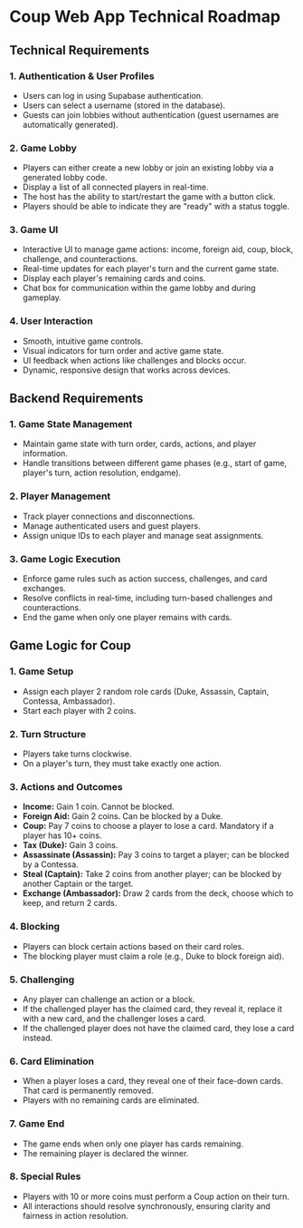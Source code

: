 # Coup Web App Technical Roadmap

## Technical Requirements

### **1. Authentication & User Profiles**
- Users can log in using Supabase authentication.
- Users can select a username (stored in the database).
- Guests can join lobbies without authentication (guest usernames are automatically generated).

### **2. Game Lobby**
- Players can either create a new lobby or join an existing lobby via a generated lobby code.
- Display a list of all connected players in real-time.
- The host has the ability to start/restart the game with a button click.
- Players should be able to indicate they are "ready" with a status toggle.

### **3. Game UI**
- Interactive UI to manage game actions: income, foreign aid, coup, block, challenge, and counteractions.
- Real-time updates for each player's turn and the current game state.
- Display each player's remaining cards and coins.
- Chat box for communication within the game lobby and during gameplay.

### **4. User Interaction**
- Smooth, intuitive game controls.
- Visual indicators for turn order and active game state.
- UI feedback when actions like challenges and blocks occur.
- Dynamic, responsive design that works across devices.

## **Backend Requirements**

### **1. Game State Management**
- Maintain game state with turn order, cards, actions, and player information.
- Handle transitions between different game phases (e.g., start of game, player's turn, action resolution, endgame).

### **2. Player Management**
- Track player connections and disconnections.
- Manage authenticated users and guest players.
- Assign unique IDs to each player and manage seat assignments.

### **3. Game Logic Execution**
- Enforce game rules such as action success, challenges, and card exchanges.
- Resolve conflicts in real-time, including turn-based challenges and counteractions.
- End the game when only one player remains with cards.

## **Game Logic for Coup**

### **1. Game Setup**
- Assign each player 2 random role cards (Duke, Assassin, Captain, Contessa, Ambassador).
- Start each player with 2 coins.

### **2. Turn Structure**
- Players take turns clockwise.
- On a player's turn, they must take exactly one action.

### **3. Actions and Outcomes**

- **Income:** Gain 1 coin. Cannot be blocked.
- **Foreign Aid:** Gain 2 coins. Can be blocked by a Duke.
- **Coup:** Pay 7 coins to choose a player to lose a card. Mandatory if a player has 10+ coins.
- **Tax (Duke):** Gain 3 coins.
- **Assassinate (Assassin):** Pay 3 coins to target a player; can be blocked by a Contessa.
- **Steal (Captain):** Take 2 coins from another player; can be blocked by another Captain or the target.
- **Exchange (Ambassador):** Draw 2 cards from the deck, choose which to keep, and return 2 cards.

### **4. Blocking**
- Players can block certain actions based on their card roles.
- The blocking player must claim a role (e.g., Duke to block foreign aid).

### **5. Challenging**
- Any player can challenge an action or a block.
- If the challenged player has the claimed card, they reveal it, replace it with a new card, and the challenger loses a card.
- If the challenged player does not have the claimed card, they lose a card instead.

### **6. Card Elimination**
- When a player loses a card, they reveal one of their face-down cards. That card is permanently removed.
- Players with no remaining cards are eliminated.

### **7. Game End**
- The game ends when only one player has cards remaining.
- The remaining player is declared the winner.

### **8. Special Rules**
- Players with 10 or more coins must perform a Coup action on their turn.
- All interactions should resolve synchronously, ensuring clarity and fairness in action resolution.

